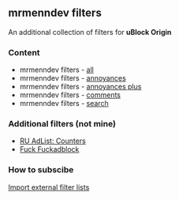 ## mrmenndev filters

An additional collection of filters for **uBlock Origin**

### Content
-  mrmenndev filters - [all](https://gitlab.com/mrmenndev/filters/-/raw/master/filter/filters.txt)
-  mrmenndev filters - [annoyances](https://gitlab.com/mrmenndev/filters/-/raw/master/filter/annoyances.txt)
-  mrmenndev filters - [annoyances plus](https://gitlab.com/mrmenndev/filters/-/raw/master/filter/annoyances_plus.txt)
-  mrmenndev filters - [comments](https://gitlab.com/mrmenndev/filters/-/raw/master/filter/comments.txt)
-  mrmenndev filters - [search](https://gitlab.com/mrmenndev/filters/-/raw/master/filter/search.txt)

### Additional filters (not mine)
- [RU AdList: Counters](https://easylist-downloads.adblockplus.org/cntblock.txt)
- [Fuck Fuckadblock](https://raw.githubusercontent.com/bogachenko/fuckfuckadblock/master/fuckfuckadblock.txt)

### How to subscibe
[Import external filter lists](https://github.com/gorhill/uBlock/wiki/Filter-lists-from-around-the-web)